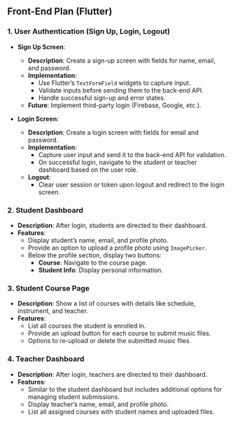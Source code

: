 ## Front-End Plan (Flutter)

### 1. User Authentication (Sign Up, Login, Logout)

- **Sign Up Screen**:
  - **Description**: Create a sign-up screen with fields for name, email, and password.
  - **Implementation**:
    - Use Flutter’s `TextFormField` widgets to capture input.
    - Validate inputs before sending them to the back-end API.
    - Handle successful sign-up and error states.
  - **Future**: Implement third-party login (Firebase, Google, etc.).

- **Login Screen**:
  - **Description**: Create a login screen with fields for email and password.
  - **Implementation**:
    - Capture user input and send it to the back-end API for validation.
    - On successful login, navigate to the student or teacher dashboard based on the user role.
  - **Logout**:
    - Clear user session or token upon logout and redirect to the login screen.

### 2. Student Dashboard

- **Description**: After login, students are directed to their dashboard.
- **Features**:
  - Display student’s name, email, and profile photo.
  - Provide an option to upload a profile photo using `ImagePicker`.
  - Below the profile section, display two buttons:
    - **Course**: Navigate to the course page.
    - **Student Info**: Display personal information.

### 3. Student Course Page

- **Description**: Show a list of courses with details like schedule, instrument, and teacher.
- **Features**:
  - List all courses the student is enrolled in.
  - Provide an upload button for each course to submit music files.
  - Options to re-upload or delete the submitted music files.

### 4. Teacher Dashboard

- **Description**: After login, teachers are directed to their dashboard.
- **Features**:
  - Similar to the student dashboard but includes additional options for managing student submissions.
  - Display teacher’s name, email, and profile photo.
  - List all assigned courses with student names and uploaded files.
